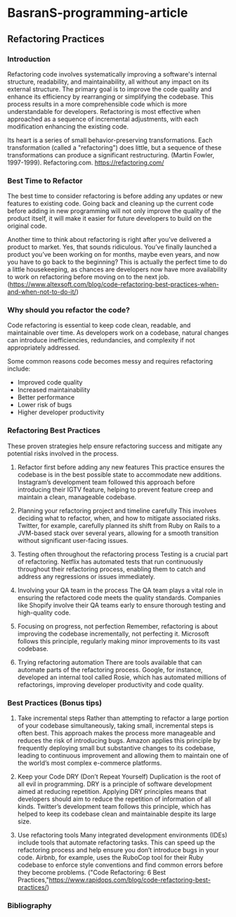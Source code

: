 # BasranS-programming-article

## Refactoring Practices

### Introduction

Refactoring code involves systematically improving a software's internal structure, readability, and maintainability, all without any impact on its external structure. The primary goal is to improve the code quality and enhance its efficiency by rearranging or simplifying the codebase. This process results in a more comprehensible code which is more understandable for developers. Refactoring is most effective when approached as a sequence of incremental adjustments, with each modification enhancing the existing code.

Its heart is a series of small behavior-preserving transformations. Each transformation (called a "refactoring") does little, but a sequence of these transformations can produce a significant restructuring. 
(Martin Fowler, 1997-1999). Refactoring.com. https://refactoring.com/

### Best Time to Refactor

The best time to consider refactoring is before adding any updates or new features to existing code. Going back and cleaning up the current code before adding in new programming will not only improve the quality of the product itself, it will make it easier for future developers to build on the original code.

Another time to think about refactoring is right after you’ve delivered a product to market. Yes, that sounds ridiculous. You’ve finally launched a product you’ve been working on for months, maybe even years, and now you have to go back to the beginning? This is actually the perfect time to do a little housekeeping, as chances are developers now have more availability to work on refactoring before moving on to the next job.(https://www.altexsoft.com/blog/code-refactoring-best-practices-when-and-when-not-to-do-it/)

### Why should you refactor the code?

Code refactoring is essential to keep code clean, readable, and maintainable over time. As developers work on a codebase, natural changes can introduce inefficiencies, redundancies, and complexity if not appropriately addressed.

Some common reasons code becomes messy and requires refactoring include:

* Improved code quality
* Increased maintainability
* Better performance
* Lower risk of bugs
* Higher developer productivity

### Refactoring Best Practices 

These proven strategies help ensure refactoring success and mitigate any potential risks involved in the process.

1. Refactor first before adding any new features
This practice ensures the codebase is in the best possible state to accommodate new additions. Instagram’s development team followed this approach before introducing their IGTV feature, helping to prevent feature creep and maintain a clean, manageable codebase.

2. Planning your refactoring project and timeline carefully
This involves deciding what to refactor, when, and how to mitigate associated risks. Twitter, for example, carefully planned its shift from Ruby on Rails to a JVM-based stack over several years, allowing for a smooth transition without significant user-facing issues.

3. Testing often throughout the refactoring process
Testing is a crucial part of refactoring. Netflix has automated tests that run continuously throughout their refactoring process, enabling them to catch and address any regressions or issues immediately.

4. Involving your QA team in the process
The QA team plays a vital role in ensuring the refactored code meets the quality standards. Companies like Shopify involve their QA teams early to ensure thorough testing and high-quality code.

5. Focusing on progress, not perfection
Remember, refactoring is about improving the codebase incrementally, not perfecting it. Microsoft follows this principle, regularly making minor improvements to its vast codebase.

6. Trying refactoring automation
There are tools available that can automate parts of the refactoring process. Google, for instance, developed an internal tool called Rosie, which has automated millions of refactorings, improving developer productivity and code quality.

### Best Practices (Bonus tips)

1. Take incremental steps
Rather than attempting to refactor a large portion of your codebase simultaneously, taking small, incremental steps is often best. This approach makes the process more manageable and reduces the risk of introducing bugs. Amazon applies this principle by frequently deploying small but substantive changes to its codebase, leading to continuous improvement and allowing them to maintain one of the world’s most complex e-commerce platforms.

2. Keep your Code DRY (Don’t Repeat Yourself)
Duplication is the root of all evil in programming. DRY is a principle of software development aimed at reducing repetition. Applying DRY principles means that developers should aim to reduce the repetition of information of all kinds. Twitter’s development team follows this principle, which has helped to keep its codebase clean and maintainable despite its large size.

3. Use refactoring tools
Many integrated development environments (IDEs) include tools that automate refactoring tasks. This can speed up the refactoring process and help ensure you don’t introduce bugs in your code. Airbnb, for example, uses the RuboCop tool for their Ruby codebase to enforce style conventions and find common errors before they become problems.
("Code Refactoring: 6 Best Practices,"https://www.rapidops.com/blog/code-refactoring-best-practices/)






### Bibliography

